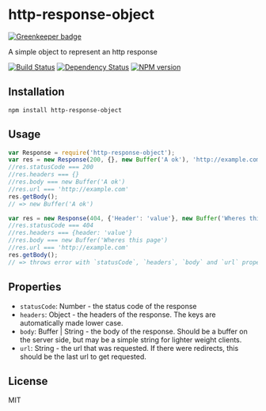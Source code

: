 # http-response-object

[![Greenkeeper badge](https://badges.greenkeeper.io/ForbesLindesay/http-response-object.svg)](https://greenkeeper.io/)

A simple object to represent an http response

[![Build Status](https://img.shields.io/travis/ForbesLindesay/http-response-object/master.svg)](https://travis-ci.org/ForbesLindesay/http-response-object)
[![Dependency Status](https://img.shields.io/david/ForbesLindesay/http-response-object.svg)](https://david-dm.org/ForbesLindesay/http-response-object)
[![NPM version](https://img.shields.io/npm/v/http-response-object.svg)](https://www.npmjs.org/package/http-response-object)


## Installation

    npm install http-response-object

## Usage

```js
var Response = require('http-response-object');
var res = new Response(200, {}, new Buffer('A ok'), 'http://example.com');
//res.statusCode === 200
//res.headers === {}
//res.body === new Buffer('A ok')
//res.url === 'http://example.com'
res.getBody();
// => new Buffer('A ok')

var res = new Response(404, {'Header': 'value'}, new Buffer('Wheres this page'), 'http://example.com');
//res.statusCode === 404
//res.headers === {header: 'value'}
//res.body === new Buffer('Wheres this page')
//res.url === 'http://example.com'
res.getBody();
// => throws error with `statusCode`, `headers`, `body` and `url` properties copied from the response
```

## Properties

 - `statusCode`: Number - the status code of the response
 - `headers`: Object - the headers of the response.  The keys are automatically made lower case.
 - `body`: Buffer | String - the body of the response. Should be a buffer on the server side, but may be a simple string for lighter weight clients.
 - `url`: String - the url that was requested.  If there were redirects, this should be the last url to get requested.

## License

  MIT
